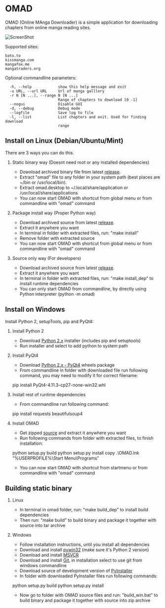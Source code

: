 OMAD
====

OMAD (Online MAnga Downloader) is a simple application for downloading chapters from online manga reading sites.

![ScreenShot](https://raw.github.com/kunesj/omad/master/doc/preview.png)

Supported sites:

    bato.to
    kissmanga.com
    mangafox.me
    mangatraders.org

Optional commandline parameters:

      -h, --help            show this help message and exit
      -u URL, --url URL     Url of manga galllery
      -r N [N ...], --range N [N ...]
                            Range of chapters to download [0 -1]
      --nogui               Disable GUI
      -d, --debug           Debug mode
      --logfile             Save log to file
      -l, --list            List chapters and exit. Used for finding download
                            range



Install on Linux (Debian/Ubuntu/Mint)
-------
There are 3 ways you can do this.

1. Static binary way (Doesnt need root or any installed dependencies)
    - Download archived binary file from latest [release](https://github.com/kunesj/omad/releases).
    - Extract "omad" file to any folder in your system path (best places are ~/bin or /usr/local/bin).
    - Extract omad.desktop to ~/.local/share/application or /usr/local/share/applications
    - You can now start OMAD with shortcut from global menu or from commandline with "omad" command

2. Package install way (Proper Python way)
    - Download archived source from latest [release](https://github.com/kunesj/omad/releases).
    - Extract it anywhere you want
    - In terminal in folder with extracted files, run: "make install"
    - Remove folder with extracted source
    - You can now start OMAD with shortcut from global menu or from commandline with "omad" command

3. Source only way (For developers)
    - Download archived source from latest [release](https://github.com/kunesj/omad/releases).
    - Extract it anywhere you want
    - In terminal in folder with extracted files, run: "make install_dep" to install runtime dependencies
    - You can only start OMAD from commandline, by directly using Python interpreter (python -m omad)

Install on Windows
-------  
Install Python 2, setupTools, pip and PyQt4: 

1. Install Python 2
    - Download [Python 2.x](https://www.python.org/downloads/windows/) installer (includes pip and setuptools)
    - Run installer and select to add python to system path

2. Install PyQt4
    - Download [Python 2.x - PyQt4](http://www.lfd.uci.edu/~gohlke/pythonlibs/#pyqt4) wheels package
    - From commandline in folder with downloaded file run following command, you may need to modify it for correct filename: 

    pip install PyQt4-4.11.3-cp27-none-win32.whl

3. Install rest of runtime dependencies
    - From commandline run following command:

    pip install requests beautifulsoup4
    
4. Install OMAD
    - Get zipped [source](https://github.com/kunesj/omad/releases) and extract it anywhere you want
    - Run following commands from folder with extracted files, to finish installation:
    
    python setup.py build
    python setup.py install
    copy .\OMAD.lnk "%USERPROFILE%\Start Menu\Programs\"

    - You can now start OMAD with shortcut from startmenu or from commandline with "omad" command


Building static binary
------- 

1. Linux
    - In terminal in omad folder, run: "make build_dep" to install build dependencies
    - Then run: "make build" to build binary and package it together with source into tar archive
    
2. Windows
    - Follow installation instructions, until you install all dependencies
    - Download and install [pywin32](http://sourceforge.net/projects/pywin32) (make sure it's Python 2 version)
    - Download and install [MSVCR](https://www.microsoft.com/en-us/download/details.aspx?id=29)
    - Download and install [Git](https://git-scm.com/downloads), in installation select to use git from windows commandline
    - Download source of development version of [PyInstaller](https://github.com/pyinstaller/pyinstaller)
    - In folder with downloaded PyInstaller files run following commands:
    
    python setup.py build
    python setup.py install
    
    - Now go to folder with OMAD source files and run: "build_win.bat" to build binary and package it together with source into zip archive

